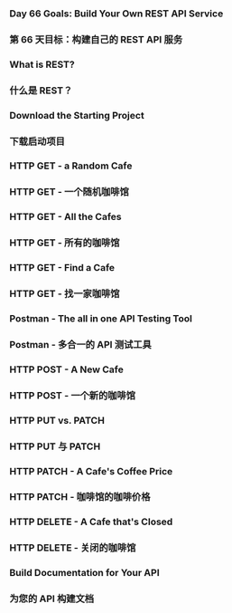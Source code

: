 ### Day 66 Goals: Build Your Own REST API Service
### 第 66 天目标：构建自己的 REST API 服务

### What is REST?
### 什么是 REST？

### Download the Starting Project
### 下载启动项目

### HTTP GET - a Random Cafe
### HTTP GET - 一个随机咖啡馆

### HTTP GET - All the Cafes
### HTTP GET - 所有的咖啡馆

### HTTP GET - Find a Cafe
### HTTP GET - 找一家咖啡馆

### Postman - The all in one API Testing Tool
### Postman - 多合一的 API 测试工具

### HTTP POST - A New Cafe
### HTTP POST - 一个新的咖啡馆

### HTTP PUT vs. PATCH
### HTTP PUT 与 PATCH

### HTTP PATCH - A Cafe's Coffee Price
### HTTP PATCH - 咖啡馆的咖啡价格

### HTTP DELETE - A Cafe that's Closed
### HTTP DELETE - 关闭的咖啡馆

### Build Documentation for Your API
### 为您的 API 构建文档
